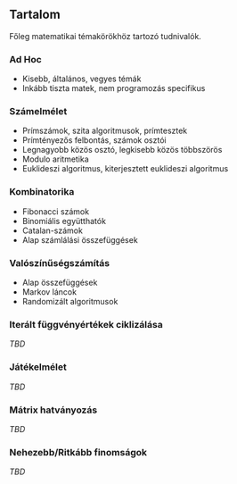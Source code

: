 ## Tartalom

Főleg matematikai témakörökhöz tartozó tudnivalók.

### Ad Hoc

- Kisebb, általános, vegyes témák
- Inkább tiszta matek, nem programozás specifikus

### Számelmélet

- Prímszámok, szita algoritmusok, prímtesztek
- Prímtényezős felbontás, számok osztói
- Legnagyobb közös osztó, legkisebb közös többszörös
- Modulo aritmetika
- Euklideszi algoritmus, kiterjesztett euklideszi algoritmus

### Kombinatorika

- Fibonacci számok
- Binomiális együtthatók
- Catalan-számok
- Alap számlálási összefüggések

### Valószínűségszámítás

- Alap összefüggések
- Markov láncok
- Randomizált algoritmusok

### Iterált függvényértékek ciklizálása

*TBD*

### Játékelmélet

*TBD*

### Mátrix hatványozás

*TBD*

### Nehezebb/Ritkább finomságok

*TBD*